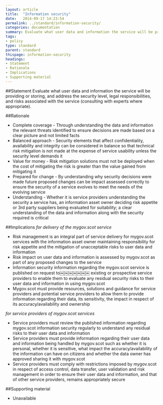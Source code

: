 ```yaml
---
layout: article
title:  "Information security"
date:   2014-09-17 14:23:54
permalink: ../standard/information-security/ 
categories: documentation
summary: Evaluate what user data and information the service will be providing or storing, and address the security level, legal responsibilities, and risks associated with the service.
tags: 
- policy
type: standard
parent: standard
thispage: information-security
headings:
- Statement
- Rationale
- Implications
- Supporting material
---
```


##Statement
Evaluate what user data and information the service will be providing or storing, and address the security level, legal responsibilities, and risks associated with the service (consulting with experts where appropriate).

##Rationale
* Complete coverage - Through understanding the data and information the relevant threats identified to ensure decisions are made based on a clear picture and not limited facts
* Balanced approach - Security elements that affect confidentiality, availability and integrity can be considered in balance so that technical risk mitigation is not made at the expense of service usability unless the security level demands it
* Value for money - Risk mitigation solutions must not be deployed when the cost of mitigating the risk is greater than the value gained from mitigating it
* Prepared for change - By understanding why security decisions were made future proposed changes can be impact assessed correctly to ensure the security of a service evolves to meet the needs of the evolving service
* Understanding - Whether it is service providers understanding the security a service has, an information asset owner deciding risk appetite or 3rd party suppliers being evaluated for suitability; a clear understanding of the data and information along with the security required is critical

##Implications
*for delivery of the mygov.scot service*
* Risk management is an integral part of service delivery for mygov.scot services with the information asset owner maintaining responsibility for risk appetite and the mitigation of unacceptable risks to user data and information
* Risk impact on user data and information is assessed by mygov.scot as part of any proposed changes to the service
* Information security information regarding the mygov.scot service is published on request to￼￼￼￼￼￼￼ existing or prospective service providers to enable them to evaluate any residual security risks to their user data and information in using mygov.scot
* Mygov.scot must provide resources, solutions and guidance for service providers and potential service providers to allow them to provide information regarding their data, its sensitivity, the impact in respect of its accuracy/availability and ownership

*for service providers of mygov.scot services*
* Service providers must review the published information regarding mygov.scot information security regularly to understand any residual risks to their user data and information
* Service providers must provide information regarding their user data and information being handled by mygov.scot such as whether it is personal, whether it is sensitive, what impact the accuracy/availability of the information can have on citizens and whether the data owner has approved sharing it with mygov.scot
* Service providers must comply with restrictions imposed by mygov.scot in respect of access control, data transfer, user validation and risk management in order to ensure their user data and information, and that of other service providers, remains appropriately secure

##Supporting material
- Unavailable
